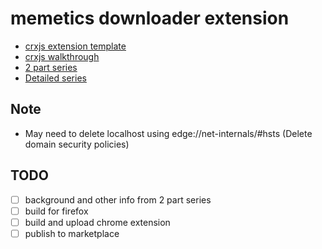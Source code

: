 # memetics downloader extension

- [crxjs extension template](https://github.com/crxjs/vite-4-react/)
- [crxjs walkthrough](https://crxjs.dev/vite-plugin/getting-started/react/create-project)
- [2 part series](https://dev.to/bnn1/mise-en-place-31n5)
- [Detailed series](https://dev.to/jacksteamdev/create-a-vite-react-chrome-extension-in-90-seconds-3df7)

## Note

- May need to delete localhost using edge://net-internals/#hsts (Delete domain security policies)

## TODO

- [ ] background and other info from 2 part series
- [ ] build for firefox
- [ ] build and upload chrome extension
- [ ] publish to marketplace

